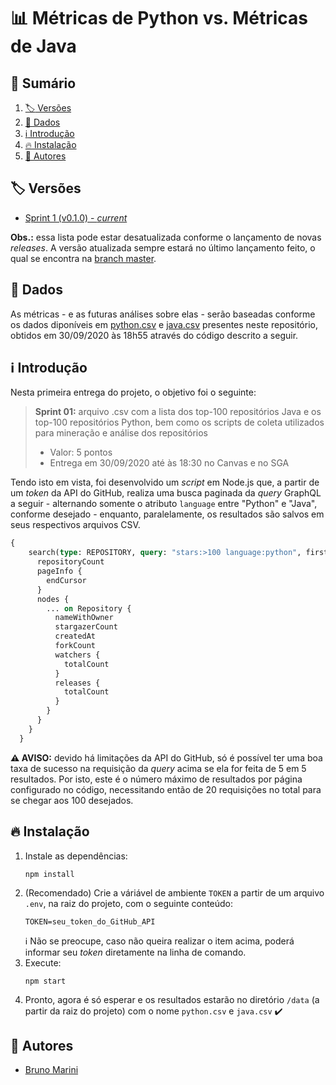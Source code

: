 # :bar_chart: Métricas de Python vs. Métricas de Java

## :card_index: Sumário

1. [:label: Versões](#label-versões)
2. [:abacus: Dados](#abacusdados)
3. [:information_source: Introdução](#information_source-introdução)
4. [:fire: Instalação](#fire-instalação)
5. [:busts_in_silhouette: Autores](#busts_in_silhouette-autores)

## :label: Versões

- [Sprint 1 (v0.1.0) - _current_](https://github.com/TheMarini/python-vs-java-metrics/tree/v0.1.0)

**Obs.:** essa lista pode estar desatualizada conforme o lançamento de novas _releases_. A versão atualizada sempre estará no último lançamento feito, o qual se encontra na [branch master](https://github.com/TheMarini/python-vs-java-metrics).

## :abacus:	Dados

As métricas - e as futuras análises sobre elas - serão baseadas conforme os dados diponíveis em [python.csv](https://github.com/TheMarini/python-vs-java-metrics/blob/v1.0.0/data/python.csv) e [java.csv](https://github.com/TheMarini/python-vs-java-metrics/blob/v1.0.0/data/java.csv) presentes neste repositório, obtidos em 30/09/2020 às 18h55 através do código descrito a seguir.

## :information_source: Introdução

Nesta primeira entrega do projeto, o objetivo foi o seguinte:

> **Sprint 01:** arquivo .csv com a lista dos top-100 repositórios Java e os top-100 repositórios Python, bem como os scripts de coleta utilizados para mineração e análise dos repositórios
> - Valor: 5 pontos
> - Entrega em 30/09/2020 até às 18:30 no Canvas e no SGA

Tendo isto em vista, foi desenvolvido um _script_ em Node.js que, a partir de um _token_ da API do GitHub, realiza uma busca paginada da _query_ GraphQL a seguir - alternando somente o atributo `language` entre "Python" e "Java", conforme desejado - enquanto, paralelamente, os resultados são salvos em seus respectivos arquivos CSV.


```GraphQL
{
    search(type: REPOSITORY, query: "stars:>100 language:python", first: 100) {
      repositoryCount
      pageInfo {
        endCursor
      }
      nodes {
        ... on Repository {
          nameWithOwner
          stargazerCount
          createdAt
          forkCount
          watchers {
            totalCount
          }
          releases {
            totalCount
          }
        }
      }
    }
  }  
```

**:warning: AVISO:** devido há limitações da API do GitHub, só é possível ter uma boa taxa de sucesso na requisição da _query_ acima se ela for feita de 5 em 5 resultados. Por isto, este é o número máximo de resultados por página configurado no código, necessitando então de 20 requisições no total para se chegar aos 100 desejados.

## :fire: Instalação

1. Instale as dependências:
    ```
    npm install
    ```
2. (Recomendado) Crie a váriável de ambiente `TOKEN` a partir de um arquivo `.env`, na raiz do projeto, com o seguinte conteúdo:
   ```
   TOKEN=seu_token_do_GitHub_API
   ```
   :information_source: Não se preocupe, caso não queira realizar o item acima, poderá informar seu _token_ diretamente na linha de comando.
3. Execute:
    ```
    npm start
    ```
4. Pronto, agora é só esperar e os resultados estarão no diretório `/data` (a partir da raiz do projeto) com o nome `python.csv` e `java.csv` :heavy_check_mark:

## :busts_in_silhouette: Autores

- [Bruno Marini](https://github.com/TheMarini)
